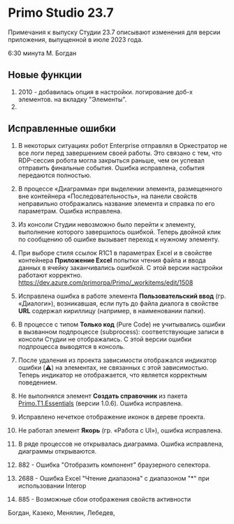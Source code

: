 # Primo Studio 23.7
Примечания к выпуску Студии 23.7 описывают изменения для версии приложения, выпущенной в июле 2023 года.

6:30 минута М. Богдан

## Новые функции 
1.  2010 - добавилась опция в настройки. логирование доб-х элементов. на вкладку "Элементы". 
2.  

## Исправленные ошибки
1. В некоторых ситуациях робот Enterprise отправлял в Оркестратор не все логи перед завершением своей работы. Это связано с тем, что RDP-сессия робота могла закрыться раньше, чем он успевал отправить финальные события. Ошибка исправлена, события передаются полностью.
1. В процессе «Диаграмма» при выделении элемента, размещенного вне контейнера «Последовательность», на панели свойств неправильно отображались название элемента и справка по его параметрам. Ошибка исправлена.
1. Из консоли Студии невозможно было перейти к элементу, выполнение которого завершилось ошибкой. Теперь двойной клик по сообщению об ошибке вызывает переход к нужному элементу.
1. При выборе стиля ссылок R1C1 в параметрах Excel и в свойстве контейнера **Приложение Excel** попытки чтения файла и ввода данных в ячейку заканчивались ошибкой. С этой версии настройки работают корректно.   https://dev.azure.com/primorpa/Primo/_workitems/edit/1508
1. Исправлена ошибка в работе элемента **Пользовательский ввод** (гр. «Диалоги»), возникавшая, если путь до файла диалога в свойстве **URL** содержал кириллицу (например, в наименовании папки).
1. В процессе с типом **Только код** (Pure Code) не учитывались ошибки в вызванном подпроцессе (subprocess): соответствующие записи в консоли Студии не отображались. С этой версии ошибки подпроцесса выводятся в консоль.
1. После удаления из проекта зависимости отображался индикатор ошибки (⚠️) на элементах, не связанных с этой зависимостью. Теперь индикатор не отображается, что является корректным поведением.
1. Не выполнялся элемент **Создать справочник** из пакета [Primo.T1.Essentials](https://www.nuget.org/packages/Primo.T1.Essentials/) (версии 1.0.6). Ошибка исправлена.
1. Исправлено нечеткое отображение иконок в дереве проекта. 
1. Не работал элемент **Якорь** (гр. «Работа с UI»), ошибка исправлена.
1. В ряде процессов не открывалась диаграмма. Ошибка исправлена, диаграммы открываются.

1. 882 - Ошибка "Отобразить компонент" браузерного селектора.


1. 2688 - Ошибка Excel "Чтение диапазона" с диапазоном "*" при использовании Interop

1. 885 - Возможные сбои отображения свойств активности

 

Богдан, Казеко, Менялин, Лебедев, 

